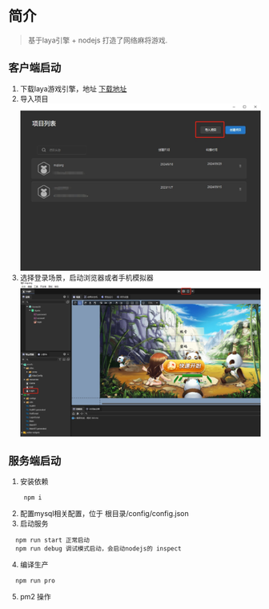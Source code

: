 # 简介

> 基于laya引擎 + nodejs 打造了网络麻将游戏.

## 客户端启动
1. 下载laya游戏引擎，地址 [下载地址](https://www.layaair.com/#/engineDownload)
2. 导入项目 ![img.png](../../screenshot/step1.png)
3. 选择登录场景，启动浏览器或者手机模拟器 ![img.png](../../screenshot/step2.png)

## 服务端启动

1. 安装依赖
   ```
    npm i
   ```
2. 配置mysql相关配置，位于 根目录/config/config.json
3. 启动服务
  ```
    npm run start 正常启动
    npm run debug 调试模式启动，会启动nodejs的 inspect
   ```
4. 编译生产
  ```
    npm run pro 
  ```
5. pm2 操作

